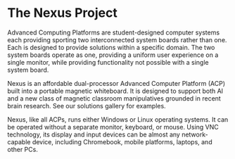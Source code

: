 # The Nexus Project
Advanced Computing Platforms are student-designed computer systems each providing sporting two interconnected system boards rather than one. Each is designed to provide solutions within a specific domain. The two system boards operate as one, providing a uniform user experience on a single monitor, while providing functionality not possible with a single system board.</p> 
Nexus is an affordable dual-processor Advanced Computer Platform (ACP) built into a portable magnetic whiteboard.  It is designed to support both AI and a new class of magnetic classroom manipulatives grounded in recent brain research.  See our solutions gallery for examples.</p>
Nexus, like all ACPs, runs either Windows or Linux operating systems.  It can be operated without a separate monitor, keyboard, or mouse.  Using VNC technology, its display and input devices can be almost any network-capable device, including Chromebook, mobile platforms, laptops, and other PCs.
